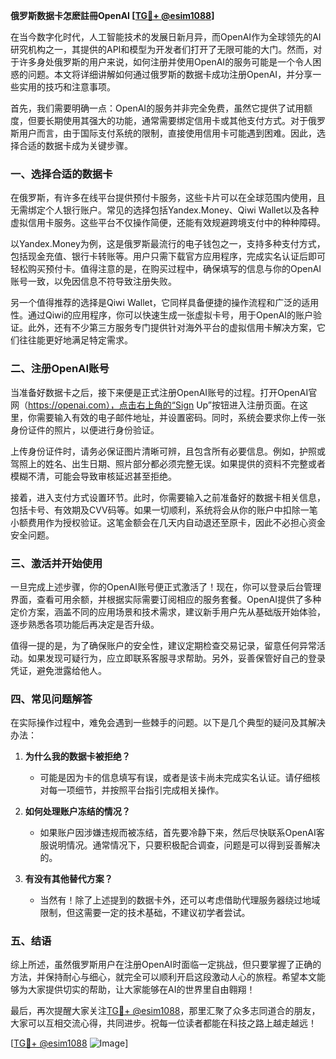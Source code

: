 **俄罗斯数据卡怎麽註冊OpenAI [[TG💪+ @esim1088](https://t.me/s/esim1088)]**

在当今数字化时代，人工智能技术的发展日新月异，而OpenAI作为全球领先的AI研究机构之一，其提供的API和模型为开发者们打开了无限可能的大门。然而，对于许多身处俄罗斯的用户来说，如何注册并使用OpenAI的服务可能是一个令人困惑的问题。本文将详细讲解如何通过俄罗斯的数据卡成功注册OpenAI，并分享一些实用的技巧和注意事项。

首先，我们需要明确一点：OpenAI的服务并非完全免费，虽然它提供了试用额度，但要长期使用其强大的功能，通常需要绑定信用卡或其他支付方式。对于俄罗斯用户而言，由于国际支付系统的限制，直接使用信用卡可能遇到困难。因此，选择合适的数据卡成为关键步骤。

### 一、选择合适的数据卡

在俄罗斯，有许多在线平台提供预付卡服务，这些卡片可以在全球范围内使用，且无需绑定个人银行账户。常见的选择包括Yandex.Money、Qiwi Wallet以及各种虚拟信用卡服务。这些平台不仅操作简便，还能有效规避跨境支付中的种种障碍。

以Yandex.Money为例，这是俄罗斯最流行的电子钱包之一，支持多种支付方式，包括现金充值、银行卡转账等。用户只需下载官方应用程序，完成实名认证后即可轻松购买预付卡。值得注意的是，在购买过程中，确保填写的信息与你的OpenAI账号一致，以免因信息不符导致注册失败。

另一个值得推荐的选择是Qiwi Wallet，它同样具备便捷的操作流程和广泛的适用性。通过Qiwi的应用程序，你可以快速生成一张虚拟卡号，用于OpenAI的账户验证。此外，还有不少第三方服务专门提供针对海外平台的虚拟信用卡解决方案，它们往往能更好地满足特定需求。

### 二、注册OpenAI账号

当准备好数据卡之后，接下来便是正式注册OpenAI账号的过程。打开OpenAI官网（https://openai.com），点击右上角的“Sign Up”按钮进入注册页面。在这里，你需要输入有效的电子邮件地址，并设置密码。同时，系统会要求你上传一张身份证件的照片，以便进行身份验证。

上传身份证件时，请务必保证图片清晰可辨，且包含所有必要信息。例如，护照或驾照上的姓名、出生日期、照片部分都必须完整无误。如果提供的资料不完整或者模糊不清，可能会导致审核延迟甚至拒绝。

接着，进入支付方式设置环节。此时，你需要输入之前准备好的数据卡相关信息，包括卡号、有效期及CVV码等。如果一切顺利，系统将会从你的账户中扣除一笔小额费用作为授权验证。这笔金额会在几天内自动退还至原卡，因此不必担心资金安全问题。

### 三、激活并开始使用

一旦完成上述步骤，你的OpenAI账号便正式激活了！现在，你可以登录后台管理界面，查看可用余额，并根据实际需要订阅相应的服务套餐。OpenAI提供了多种定价方案，涵盖不同的应用场景和技术需求，建议新手用户先从基础版开始体验，逐步熟悉各项功能后再决定是否升级。

值得一提的是，为了确保账户的安全性，建议定期检查交易记录，留意任何异常活动。如果发现可疑行为，应立即联系客服寻求帮助。另外，妥善保管好自己的登录凭证，避免泄露给他人。

### 四、常见问题解答

在实际操作过程中，难免会遇到一些棘手的问题。以下是几个典型的疑问及其解决办法：

1. **为什么我的数据卡被拒绝？**
   - 可能是因为卡的信息填写有误，或者是该卡尚未完成实名认证。请仔细核对每一项细节，并按照平台指引完成相关操作。

2. **如何处理账户冻结的情况？**
   - 如果账户因涉嫌违规而被冻结，首先要冷静下来，然后尽快联系OpenAI客服说明情况。通常情况下，只要积极配合调查，问题是可以得到妥善解决的。

3. **有没有其他替代方案？**
   - 当然有！除了上述提到的数据卡外，还可以考虑借助代理服务器绕过地域限制，但这需要一定的技术基础，不建议初学者尝试。

### 五、结语

综上所述，虽然俄罗斯用户在注册OpenAI时面临一定挑战，但只要掌握了正确的方法，并保持耐心与细心，就完全可以顺利开启这段激动人心的旅程。希望本文能够为大家提供切实的帮助，让大家能够在AI的世界里自由翱翔！

最后，再次提醒大家关注[TG💪+ @esim1088](https://t.me/s/esim1088)，那里汇聚了众多志同道合的朋友，大家可以互相交流心得，共同进步。祝每一位读者都能在科技之路上越走越远！

[[TG💪+ @esim1088](https://t.me/s/esim1088) ![Image](https://i.postimg.cc/4NQfJmqS/Snipaste-2025-05-13-00-14-12.png)]